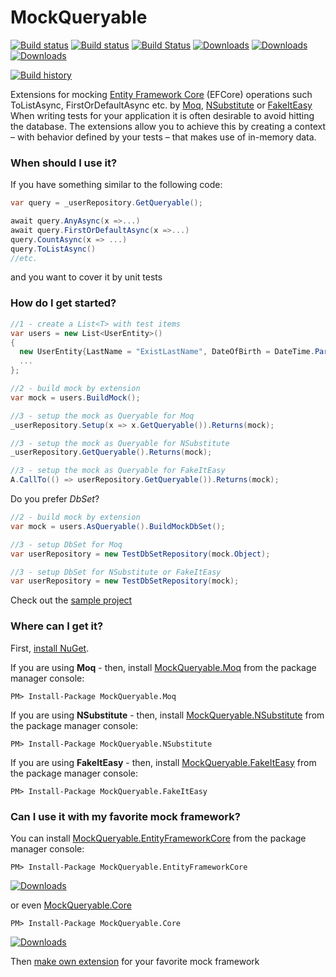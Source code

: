# MockQueryable [![Build status](https://github.com/romantitov/MockQueryable/workflows/.NET%20Core/badge.svg)](https://github.com/romantitov/MockQueryable/actions)[![Build status](https://ci.appveyor.com/api/projects/status/ggdbipcyyfb4av9e?svg=true)](https://ci.appveyor.com/project/handybudget/mockqueryable)[![Build Status](https://travis-ci.org/romantitov/MockQueryable.svg?branch=master)](https://travis-ci.org/romantitov/MockQueryable)[![Downloads](https://img.shields.io/nuget/dt/MockQueryable.Moq.svg)](https://www.nuget.org/packages/MockQueryable.Moq/)[![Downloads](https://img.shields.io/nuget/dt/MockQueryable.NSubstitute.svg)](https://www.nuget.org/packages/MockQueryable.NSubstitute/)[![Downloads](https://img.shields.io/nuget/dt/MockQueryable.FakeItEasy.svg)](https://www.nuget.org/packages/MockQueryable.FakeItEasy/)[![Build history](https://buildstats.info/appveyor/chart/handybudget/mockqueryable)](https://ci.appveyor.com/project/handybudget/mockqueryable/history)Extensions for mocking [Entity Framework Core](https://github.com/aspnet/EntityFrameworkCore/) (EFCore) operations such ToListAsync, FirstOrDefaultAsync etc. by [Moq](https://github.com/moq/moq), [NSubstitute](http://nsubstitute.github.io/) or [FakeItEasy](https://fakeiteasy.github.io/)When writing tests for your application it is often desirable to avoid hitting the database. The extensions allow you to achieve this by creating a context – with behavior defined by your tests – that makes use of in-memory data.### When should I use it?If you have something similar to the following code: ```csharpvar query = _userRepository.GetQueryable();await query.AnyAsync(x =>...)await query.FirstOrDefaultAsync(x =>...)query.CountAsync(x => ...)query.ToListAsync()//etc.```and you want to cover it by unit tests### How do I get started?```csharp//1 - create a List<T> with test itemsvar users = new List<UserEntity>(){  new UserEntity{LastName = "ExistLastName", DateOfBirth = DateTime.Parse("01/20/2012")},  ...};//2 - build mock by extensionvar mock = users.BuildMock();//3 - setup the mock as Queryable for Moq_userRepository.Setup(x => x.GetQueryable()).Returns(mock);//3 - setup the mock as Queryable for NSubstitute_userRepository.GetQueryable().Returns(mock);//3 - setup the mock as Queryable for FakeItEasyA.CallTo(() => userRepository.GetQueryable()).Returns(mock);```Do you prefer *DbSet*? ```csharp//2 - build mock by extensionvar mock = users.AsQueryable().BuildMockDbSet();//3 - setup DbSet for Moqvar userRepository = new TestDbSetRepository(mock.Object);//3 - setup DbSet for NSubstitute or FakeItEasyvar userRepository = new TestDbSetRepository(mock);```Check out the [sample project](https://github.com/romantitov/MockQueryable/tree/master/src/MockQueryable/MockQueryable.Sample)### Where can I get it?First, [install NuGet](http://docs.nuget.org/docs/start-here/installing-nuget). If you are using **Moq** - then, install [MockQueryable.Moq](https://www.nuget.org/packages/MockQueryable.Moq/) from the package manager console:```PM> Install-Package MockQueryable.Moq```If you are using **NSubstitute** - then, install [MockQueryable.NSubstitute](https://www.nuget.org/packages/MockQueryable.NSubstitute/) from the package manager console:```PM> Install-Package MockQueryable.NSubstitute```If you are using **FakeItEasy** - then, install [MockQueryable.FakeItEasy](https://www.nuget.org/packages/MockQueryable.FakeItEasy/) from the package manager console:```PM> Install-Package MockQueryable.FakeItEasy```### Can I use it with my favorite mock framework?You can install [MockQueryable.EntityFrameworkCore](https://www.nuget.org/packages/MockQueryable.EntityFrameworkCore/) from the package manager console:```PM> Install-Package MockQueryable.EntityFrameworkCore```[![Downloads](https://img.shields.io/nuget/dt/MockQueryable.EntityFrameworkCore.svg)](https://www.nuget.org/packages/MockQueryable.EntityFrameworkCore/)or even [MockQueryable.Core](https://www.nuget.org/packages/MockQueryable.Core/)```PM> Install-Package MockQueryable.Core```[![Downloads](https://img.shields.io/nuget/dt/MockQueryable.Core.svg)](https://www.nuget.org/packages/MockQueryable.Core/)Then [make own extension](https://github.com/romantitov/MockQueryable/blob/master/src/MockQueryable/MockQueryable.Moq/MoqExtensions.cs) for your favorite mock framework